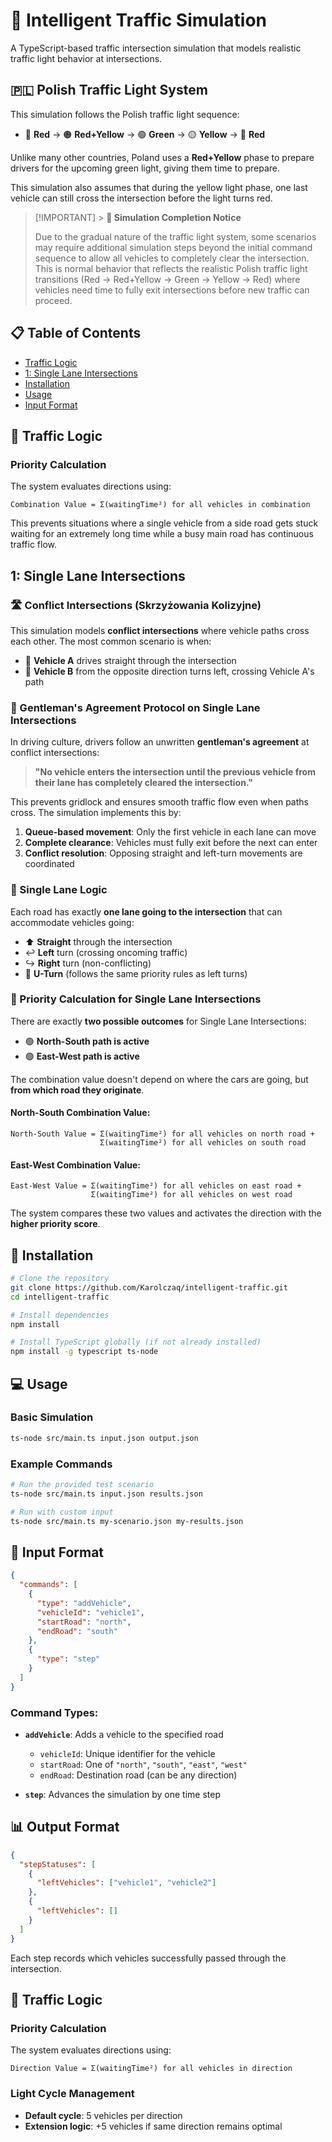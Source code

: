 # 🚦 Intelligent Traffic Simulation

A TypeScript-based traffic intersection simulation that models realistic traffic light behavior at intersections.

## 🇵🇱 Polish Traffic Light System

This simulation follows the Polish traffic light sequence:

- 🔴 **Red** → 🟠 **Red+Yellow** → 🟢 **Green** → 🟡 **Yellow** → 🔴 **Red**

Unlike many other countries, Poland uses a **Red+Yellow** phase to prepare drivers for the upcoming green light, giving them time to prepare.

This simulation also assumes that during the yellow light phase, one last vehicle can still cross the intersection before the light turns red.

> [!IMPORTANT] > **🚨 Simulation Completion Notice**
>
> Due to the gradual nature of the traffic light system, some scenarios may require additional simulation steps beyond the initial command sequence to allow all vehicles to completely clear the intersection. This is normal behavior that reflects the realistic Polish traffic light transitions (Red → Red+Yellow → Green → Yellow → Red) where vehicles need time to fully exit intersections before new traffic can proceed.

## 📋 Table of Contents

- [Traffic Logic](#traffic-logic)
- [1: Single Lane Intersections](#1-single-lane-intersections)
- [Installation](#installation)
- [Usage](#usage)
- [Input Format](#input-format)

## 🧮 Traffic Logic

### Priority Calculation

The system evaluates directions using:

```
Combination Value = Σ(waitingTime²) for all vehicles in combination
```

This prevents situations where a single vehicle from a side road gets stuck waiting for an extremely long time while a busy main road has continuous traffic flow.

## 1: Single Lane Intersections

### 🛣️ Conflict Intersections (Skrzyżowania Kolizyjne)

This simulation models **conflict intersections** where vehicle paths cross each other. The most common scenario is when:

- 🚗 **Vehicle A** drives straight through the intersection
- 🚙 **Vehicle B** from the opposite direction turns left, crossing Vehicle A's path

### 👥 Gentleman's Agreement Protocol on Single Lane Intersections

In driving culture, drivers follow an unwritten **gentleman's agreement** at conflict intersections:

> **"No vehicle enters the intersection until the previous vehicle from their lane has completely cleared the intersection."**

This prevents gridlock and ensures smooth traffic flow even when paths cross. The simulation implements this by:

1. **Queue-based movement**: Only the first vehicle in each lane can move
2. **Complete clearance**: Vehicles must fully exit before the next can enter
3. **Conflict resolution**: Opposing straight and left-turn movements are coordinated

### 🚦 Single Lane Logic

Each road has exactly **one lane going to the intersection** that can accommodate vehicles going:

- ⬆️ **Straight** through the intersection
- ↩️ **Left** turn (crossing oncoming traffic)
- ↪️ **Right** turn (non-conflicting)
- 🔄 **U-Turn** (follows the same priority rules as left turns)

### 🔢 Priority Calculation for Single Lane Intersections

There are exactly **two possible outcomes** for Single Lane Intersections:

- 🟢 **North-South path is active**
- 🟢 **East-West path is active**

The combination value doesn't depend on where the cars are going, but **from which road they originate**.

#### North-South Combination Value:

```
North-South Value = Σ(waitingTime²) for all vehicles on north road +
                    Σ(waitingTime²) for all vehicles on south road
```

#### East-West Combination Value:

```
East-West Value = Σ(waitingTime²) for all vehicles on east road +
                  Σ(waitingTime²) for all vehicles on west road
```

The system compares these two values and activates the direction with the **higher priority score**.

## 🚀 Installation

```bash
# Clone the repository
git clone https://github.com/Karolczaq/intelligent-traffic.git
cd intelligent-traffic

# Install dependencies
npm install

# Install TypeScript globally (if not already installed)
npm install -g typescript ts-node
```

## 💻 Usage

### Basic Simulation

```bash
ts-node src/main.ts input.json output.json
```

### Example Commands

```bash
# Run the provided test scenario
ts-node src/main.ts input.json results.json

# Run with custom input
ts-node src/main.ts my-scenario.json my-results.json
```

## 📝 Input Format

```json
{
  "commands": [
    {
      "type": "addVehicle",
      "vehicleId": "vehicle1",
      "startRoad": "north",
      "endRoad": "south"
    },
    {
      "type": "step"
    }
  ]
}
```

### Command Types:

- **`addVehicle`**: Adds a vehicle to the specified road

  - `vehicleId`: Unique identifier for the vehicle
  - `startRoad`: One of `"north"`, `"south"`, `"east"`, `"west"`
  - `endRoad`: Destination road (can be any direction)

- **`step`**: Advances the simulation by one time step

## 📊 Output Format

```json
{
  "stepStatuses": [
    {
      "leftVehicles": ["vehicle1", "vehicle2"]
    },
    {
      "leftVehicles": []
    }
  ]
}
```

Each step records which vehicles successfully passed through the intersection.

## 🧮 Traffic Logic

### Priority Calculation

The system evaluates directions using:

```
Direction Value = Σ(waitingTime²) for all vehicles in direction
```

### Light Cycle Management

- **Default cycle**: 5 vehicles per direction
- **Extension logic**: +5 vehicles if same direction remains optimal
